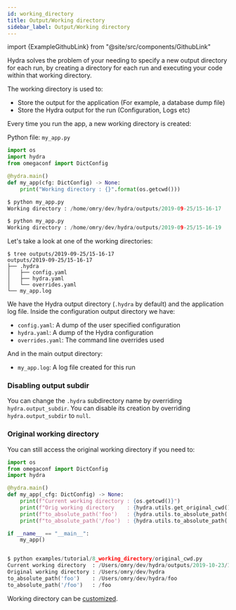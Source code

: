 ```yaml
---
id: working_directory
title: Output/Working directory
sidebar_label: Output/Working directory
---
```


import {ExampleGithubLink} from "@site/src/components/GithubLink"

<ExampleGithubLink to="examples/tutorials/basic/running_your_hydra_app/3_working_directory"/>

Hydra solves the problem of your needing to specify a new output directory for each run, by 
creating a directory for each run and executing your code within that working directory.

The working directory is used to:
* Store the output for the application (For example, a database dump file)
* Store the Hydra output for the run (Configuration, Logs etc)

Every time you run the app, a new working directory is created:

Python file: `my_app.py`
```python
import os
import hydra
from omegaconf import DictConfig

@hydra.main()
def my_app(cfg: DictConfig) -> None:
    print("Working directory : {}".format(os.getcwd()))

$ python my_app.py
Working directory : /home/omry/dev/hydra/outputs/2019-09-25/15-16-17

$ python my_app.py
Working directory : /home/omry/dev/hydra/outputs/2019-09-25/15-16-19
```

Let's take a look at one of the working directories:
```text
$ tree outputs/2019-09-25/15-16-17
outputs/2019-09-25/15-16-17
├── .hydra
│   ├── config.yaml
│   ├── hydra.yaml
│   └── overrides.yaml
└── my_app.log
```

We have the Hydra output directory (`.hydra` by default) and the application log file.
Inside the configuration output directory we have:
* `config.yaml`: A dump of the user specified configuration
* `hydra.yaml`: A dump of the Hydra configuration
* `overrides.yaml`: The command line overrides used

And in the main output directory:
* `my_app.log`: A log file created for this run

### Disabling output subdir 
You can change the `.hydra` subdirectory name by overriding `hydra.output_subdir`.
You can disable its creation by overriding `hydra.output_subdir` to `null`. 


### Original working directory

You can still access the original working directory if you need to:

```python
import os
from omegaconf import DictConfig
import hydra

@hydra.main()
def my_app(_cfg: DictConfig) -> None:
    print(f"Current working directory : {os.getcwd()}")
    print(f"Orig working directory    : {hydra.utils.get_original_cwd()}")
    print(f"to_absolute_path('foo')   : {hydra.utils.to_absolute_path('foo')}")
    print(f"to_absolute_path('/foo')  : {hydra.utils.to_absolute_path('/foo')}")

if __name__ == "__main__":
    my_app()


$ python examples/tutorial/8_working_directory/original_cwd.py
Current working directory  : /Users/omry/dev/hydra/outputs/2019-10-23/10-53-03
Original working directory : /Users/omry/dev/hydra
to_absolute_path('foo')    : /Users/omry/dev/hydra/foo
to_absolute_path('/foo')   : /foo
```


Working directory can be [customized](/configure_hydra/workdir.md).
